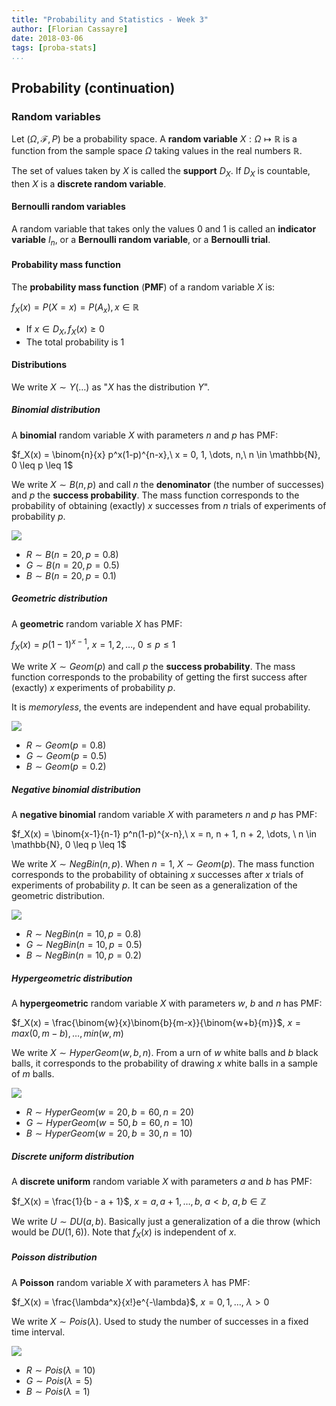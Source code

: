 ```yaml
---
title: "Probability and Statistics - Week 3"
author: [Florian Cassayre]
date: 2018-03-06
tags: [proba-stats]
...
```


## Probability (continuation)

### Random variables

Let $(\Omega, \mathcal{F}, P)$ be a probability space. A **random variable** $X: \Omega \mapsto \mathbb{R}$ is a function from the sample space $\Omega$ taking values in the real numbers $\mathbb{R}$.

The set of values taken by $X$ is called the **support** $D_X$. If $D_X$ is countable, then $X$ is a **discrete random variable**.

#### Bernoulli random variables

A random variable that takes only the values $0$ and $1$ is called an **indicator variable** $I_n$, or a **Bernoulli random variable**, or a **Bernoulli trial**.

#### Probability mass function

The **probability mass function** (**PMF**) of a random variable $X$ is:

$f_X(x) = P(X = x) = P(A_x), x \in \mathbb{R}$

- If $x \in D_X, f_X(x) \geq 0$
- The total probability is $1$

#### Distributions

We write $X \sim Y(\dots)$ as "$X$ has the distribution $Y$".

##### Binomial distribution

A **binomial** random variable $X$ with parameters $n$ and $p$ has PMF:

$f_X(x) = \binom{n}{x} p^x(1-p)^{n-x},\ x = 0, 1, \dots, n,\ n \in \mathbb{N}, 0 \leq p \leq 1$

We write $X \sim B(n, p)$ and call $n$ the **denominator** (the number of successes) and $p$ the **success probability**. The mass function corresponds to the probability of obtaining (exactly) $x$ successes from $n$ trials of experiments of probability $p$.

![](https://upload.wikimedia.org/wikipedia/commons/4/4a/Binomial_Distribution.PNG)

- $R \sim B(n = 20, p = 0.8)$
- $G \sim B(n = 20, p = 0.5)$
- $B \sim B(n = 20, p = 0.1)$

##### Geometric distribution

A **geometric** random variable $X$ has PMF:

$f_X(x) = p(1 - 1)^{x-1},\ x = 1, 2, \dots,\ 0 \leq p \leq 1$

We write $X \sim Geom(p)$ and call $p$ the **success probability**.
The mass function corresponds to the probability of getting the first success after (exactly) $x$ experiments of probability $p$.

It is _memoryless_, the events are independent and have equal probability.

![](https://upload.wikimedia.org/wikipedia/commons/f/ff/Geometrische_Verteilung.PNG)

- $R \sim Geom(p = 0.8)$
- $G \sim Geom(p = 0.5)$
- $B \sim Geom(p = 0.2)$

##### Negative binomial distribution

A **negative binomial** random variable $X$ with parameters $n$ and $p$ has PMF:

$f_X(x) = \binom{x-1}{n-1} p^n(1-p)^{x-n},\ x = n, n + 1, n + 2, \dots, \ n \in \mathbb{N}, 0 \leq p \leq 1$

We write $X \sim NegBin(n, p)$. When $n = 1$, $X \sim Geom(p)$.
The mass function corresponds to the probability of obtaining $x$ successes after $x$ trials of experiments of probability $p$. It can be seen as a generalization of the geometric distribution.

![](https://upload.wikimedia.org/wikipedia/commons/2/2c/Negativ_Binomial_Distribution.PNG)

- $R \sim NegBin(n = 10, p = 0.8)$
- $G \sim NegBin(n = 10, p = 0.5)$
- $B \sim NegBin(n = 10, p = 0.2)$

##### Hypergeometric distribution

A **hypergeometric** random variable $X$ with parameters $w$, $b$ and $n$ has PMF:

$f_X(x) = \frac{\binom{w}{x}\binom{b}{m-x}}{\binom{w+b}{m}}$, $x = max(0, m - b), \dots, min(w, m)$

We write $X \sim HyperGeom(w, b, n)$. From a urn of $w$ white balls and $b$ black balls, it corresponds to the probability of drawing $x$ white balls in a sample of $m$ balls.


![](https://upload.wikimedia.org/wikipedia/commons/5/59/Hypergeometrische_Verteilung.PNG)

- $R \sim HyperGeom(w = 20, b = 60, n = 20)$
- $G \sim HyperGeom(w = 50, b = 60, n = 10)$
- $B \sim HyperGeom(w = 20, b = 30, n = 10)$

##### Discrete uniform distribution

A **discrete uniform** random variable $X$ with parameters $a$ and $b$ has PMF:

$f_X(x) = \frac{1}{b - a + 1}$, $x = a, a + 1, \dots, b$, $a < b$, $a, b \in \mathbb{Z}$

We write $U \sim DU(a, b)$. Basically just a generalization of a die throw (which would be $DU(1, 6)$). Note that $f_X(x)$ is independent of $x$.

##### Poisson distribution

A **Poisson** random variable $X$ with parameters $\lambda$ has PMF:

$f_X(x) = \frac{\lambda^x}{x!}e^{-\lambda}$, $x = 0, 1, \dots$, $\lambda > 0$

We write $X \sim Pois(\lambda)$. Used to study the number of successes in a fixed time interval.

![](https://upload.wikimedia.org/wikipedia/commons/5/59/Poisson-Verteilung.PNG)

- $R \sim Pois(\lambda = 10)$
- $G \sim Pois(\lambda = 5)$
- $B \sim Pois(\lambda = 1)$
